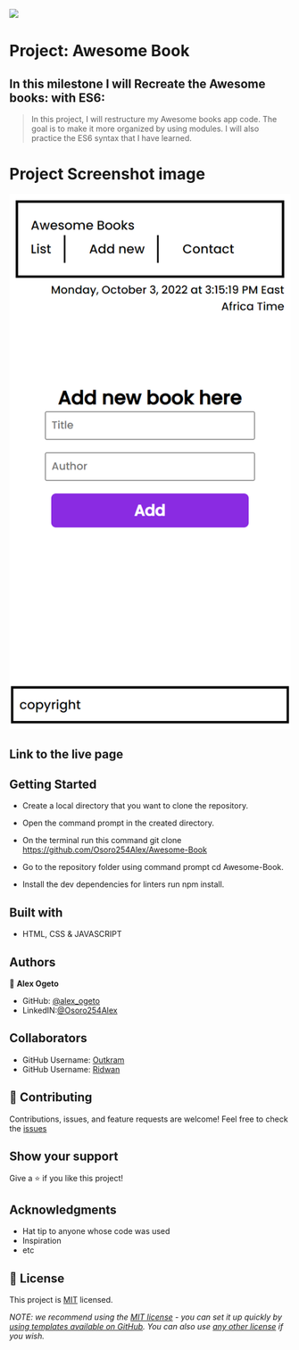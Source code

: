 ![](https://img.shields.io/badge/Microverse-blueviolet)

# Project: Awesome Book

## In this milestone I will Recreate the Awesome books: with ES6:

> In this project, I will restructure my Awesome books app code. The goal is to make it more organized by using modules. I will also practice the ES6 syntax that I have learned.

# Project Screenshot image
![](./images/127.0.0.1_5500_.png)

## Link to the live page

<!-- > Feel free to check the [Awesome-Book-link](). -->

## Getting Started

- Create a local directory that you want to clone the repository.

- Open the command prompt in the created directory.

- On the terminal run this command git clone https://github.com/Osoro254Alex/Awesome-Book

- Go to the repository folder using command prompt cd Awesome-Book.

- Install the dev dependencies for linters run npm install.

## Built with

- HTML, CSS & JAVASCRIPT 

## Authors

👤 **Alex Ogeto**

- GitHub: [@alex_ogeto](https://github.com/Osoro254Alex)
- LinkedIN:[@Osoro254Alex](https://www.linkedin.com/feed/)

## Collaborators

- GitHub Username: [Outkram](https://github.com/Outkarm)
- GitHub Username: [Ridwan](https://github.com/Ridwanullahi-code)

## 🤝 Contributing

Contributions, issues, and feature requests are welcome!
Feel free to check the [issues](https://github.com/Osoro254Alex/Awesome-Book/issues)

## Show your support

Give a ⭐️ if you like this project!

## Acknowledgments

- Hat tip to anyone whose code was used
- Inspiration
- etc

## 📝 License

This project is [MIT](./LICENSE) licensed.

_NOTE: we recommend using the [MIT license](https://choosealicense.com/licenses/mit/) - you can set it up quickly by [using templates available on GitHub](https://docs.github.com/en/communities/setting-up-your-project-for-healthy-contributions/adding-a-license-to-a-repository). You can also use [any other license](https://choosealicense.com/licenses/) if you wish._
